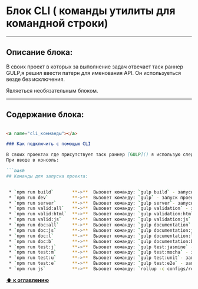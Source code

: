 # Блок CLI ( команды утилиты для  командной строки)

---

## Описание блока:
В своих проект в которых за выполнение задач отвечает таск раннер GULP,я решил ввести патерн для именования API. Он используеться везде без исключения.

Являеться необязательным блоком.

---

## Содержание блока:

```markdown

<a name="cli_комманды"></a>

### Как подключить с помощью CLI

В своих проектах где присутствует таск раннер [GULP]() я использую следующее API.
При вводе в консоль:

```bash
## Команды для запуска проекта:


 * `npm run build`       **->**  Вызовет команду: `gulp build` - запуск проекта в режиме сборки для     деплоймент версии
 * `npm run dev`         **->**  Вызовет команду: `gulp` - запуск проекта в режиме разработки
 * `npm run server`      **->**  Вызовет команду: `gulp server`- запуск сервера в директории проекта,   директория будет доступна по ссылке другим людям
 * `npm run valid:all`   **->**  Вызовет команду: `gulp validation` - запуск валидации для всех         типов  - файлов
 * `npm run valid:html`  **->**  Вызовет команду: `gulp validation:html` - запуск валидации только      для  - ** *.html** файлов
 * `npm run valid:js`    **->**  Вызовет команду: `gulp validation:js` - запуск валидации только для    ** *.js** файлов
 * `npm run doc:all`     **->**  Вызовет команду: `gulp documentation` - запуск всех генераторов  -     документации ( сборка файла readme, jsDoc, LMG и т.д)
 * `npm run doc:js`      **->**  Вызовет команду: `gulp documentation:jsDoc`- запуск генератора  -      документации ** [jsDoc]() **
 * `npm run doc:l`       **->**  Вызовет команду: `gulp documentation:license` - запуск генератора      лицензий ** [LMG]() **
 * `npm run doc:b`       **->**  Вызовет команду: `gulp documentation:bundleReadme` - запуск            генератора  - README ** [README bundler]() **
 * `npm run test:j`      **->**  Вызовет команду: `gulp test:jasmine` - запуск тестов на фреймоворке    jasmine]
 * `npm run test:m`      **->**  Вызовет команду: `gulp test:mocha` - запуск тестов на фреймоворке      mocha
 * `npm run test:u`      **->**  Вызовет команду: `gulp test:unit`- запуск юнит тестов
 * `npm run test:e`      **->**  Вызовет команду: `gulp test:e2e` - запуск e2e тестов
 * `npm run js`          **->**  Вызовет команду: `rollup -c configs/rollup.config.js -w -m` -          запуск  - сборки с помощью rollup  и переводом  с помощью babel в es3 синтаксис.
  ```
 **[⬆ к оглавлению](#Оглавление)**
```
